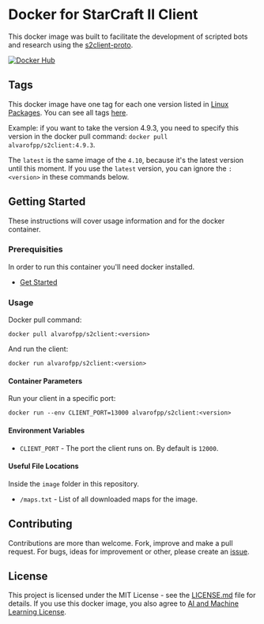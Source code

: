 # Docker for StarCraft II Client

This docker image was built to facilitate the development of scripted bots and research using the [s2client-proto](https://github.com/Blizzard/s2client-proto).

[![Docker Hub](https://img.shields.io/badge/-Docker_Hub-0062cc?style=for-the-badge&logo=Docker&logoColor=white)](https://hub.docker.com/r/alvarofpp/s2client)

## Tags

This docker image have one tag for each one version listed in [Linux Packages](https://github.com/Blizzard/s2client-proto#linux-packages).
You can see all tags [here](https://hub.docker.com/r/alvarofpp/s2client/tags).

Example: if you want to take the version 4.9.3, you need to specify this version in the docker pull command: `docker pull alvarofpp/s2client:4.9.3`.

The `latest` is the same image of the `4.10`, because it's the latest version until this moment.
If you use the `latest` version, you can ignore the `:<version>` in these commands below.

## Getting Started

These instructions will cover usage information and for the docker container.

### Prerequisities

In order to run this container you'll need docker installed.

- [Get Started](https://docs.docker.com/get-started/)

### Usage

Docker pull command:

```shell
docker pull alvarofpp/s2client:<version>
```

And run the client:

```shell
docker run alvarofpp/s2client:<version>
```

#### Container Parameters

Run your client in a specific port:

```shell
docker run --env CLIENT_PORT=13000 alvarofpp/s2client:<version>
```

#### Environment Variables

- `CLIENT_PORT` - The port the client runs on. By default is `12000`.

#### Useful File Locations

Inside the `image` folder in this repository.

- `/maps.txt` - List of all downloaded maps for the image.

## Contributing

Contributions are more than welcome. Fork, improve and make a pull request. For bugs, ideas for improvement or other, please create an [issue](https://github.com/alvarofpp/docker-s2client/issues).

## License

This project is licensed under the MIT License - see the [LICENSE.md](LICENSE.md) file for details.
If you use this docker image, you also agree to [AI and Machine Learning License](http://blzdistsc2-a.akamaihd.net/AI_AND_MACHINE_LEARNING_LICENSE.html).
